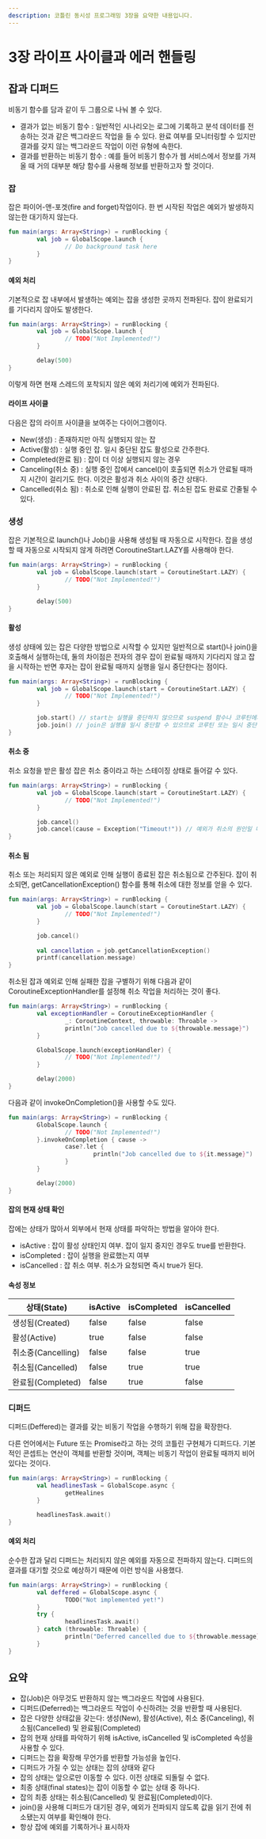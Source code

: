 ```yaml
---
description: 코틀린 동시성 프로그래밍 3장을 요약한 내용입니다.
---
```


# 3장 라이프 사이클과 에러 핸들링



## 잡과 디퍼드

비동기 함수를 담과 같이 두 그룹으로 나눠 볼 수 있다.

* 결과가 없는 비동기 함수 : 일반적인 시나리오는 로그에 기록하고 분석 데이터를 전송하는 것과 같은 백그라운드 작업을 들 수 있다. 완료 여부를 모니터링할 수 있지만 결과를 갖지 않는 백그라운드 작업이 이런 유형에 속한다.
* 결과를 반환하는 비동기 함수 : 예를 들어 비동기 함수가 웹 서비스에서 정보를 가져올 때 거의 대부분 해당 함수를 사용해 정보를 반환하고자 할 것이다.

### 잡

잡은 파이어-앤-포겟(fire and forget)작업이다. 한 번 시작된 작업은 예외가 발생하지 않는한 대기하지 않는다.

```kotlin
fun main(args: Array<String>) = runBlocking {
		val job = GlobalScope.launch {
				// Do background task here
		}
} 
```

#### 예외 처리

기본적으로 잡 내부에서 발생하는 예외는 잡을 생성한 곳까지 전파된다. 잡이 완료되기를 기다리지 않아도 발생한다.

```kotlin
fun main(args: Array<String>) = runBlocking {
		val job = GlobalScope.launch {
				// TODO("Not Implemented!")
		}

		delay(500)
} 
```

이렇게 하면 현재 스레드의 포착되지 않은 예외 처리기에 예외가 전파된다.

#### 라이프 사이클

다음은 잡의 라이프 사이클을 보여주는 다이어그램이다.

* New(생성) : 존재하지만 아직 실행되지 않는 잡
* Active(활성) : 실행 중인 잡. 일시 중단된 잡도 활성으로 간주한다.
* Completed(완료 됨) : 잡이 더 이상 실행되지 않는 경우
* Canceling(취소 중) : 실행 중인 잡에서 cancel()이 호출되면 취소가 안료될 때까지 시간이 걸리기도 한다. 이것은 활성과 취소 사이의 중간 상태다.
* Cancelled(취소 됨) : 취소로 인해 실행이 안료된 잡. 취소된 잡도 완료로 간줄될 수 있다.

### 생성

잡은 기본적으로 launch()나 Job()을 사용해 생성될 때 자동으로 시작한다. 잡을 생성할 때 자동으로 시작되지 않게 하려면 CoroutineStart.LAZY를 사용해야 한다.

```kotlin
fun main(args: Array<String>) = runBlocking {
		val job = GlobalScope.launch(start = CoroutineStart.LAZY) {
				// TODO("Not Implemented!")
		}

		delay(500)
} 
```

#### 활성

생성 상태에 있는 잡은 다양한 방법으로 시작할 수 있지만 일반적으로 start()나 join()을 호출해서 실행하는데, 둘의 차이점은 전자의 경우 잡이 완료될 때까지 기다리지 않고 잡을 시작하는 반면 후자는 잡이 완료될 때까지 실행을 일시 중단한다는 점이다.

```kotlin
fun main(args: Array<String>) = runBlocking {
		val job = GlobalScope.launch(start = CoroutineStart.LAZY) {
				// TODO("Not Implemented!")
		}

		job.start() // start는 실행을 중단하지 않으므로 suspend 함수나 코루틴에서 호출할 필요가 없다. 
		job.join() // join은 실행을 일시 중단할 수 있으므로 코루틴 또는 일시 중단 함수에 호출해야 한다. 
} 
```

#### 취소 중

취소 요청을 받은 활성 잡은 취소 중이라고 하는 스테이징 상태로 들어갈 수 있다.

```kotlin
fun main(args: Array<String>) = runBlocking {
		val job = GlobalScope.launch(start = CoroutineStart.LAZY) {
				// TODO("Not Implemented!")
		}

		job.cancel()
		job.cancel(cause = Exception("Timeout!")) // 예외가 취소의 원인일 때는 원인을 같이 제공해 주면 나중에 찾아볼 수 있다.  
} 
```

#### 취소 됨

취소 또는 처리되지 않은 예외로 인해 실행이 종료된 잡은 취소됨으로 간주된다. 잡이 취소되면, getCancellationException() 함수를 통해 취소에 대한 정보를 얻을 수 있다.

```kotlin
fun main(args: Array<String>) = runBlocking {
		val job = GlobalScope.launch(start = CoroutineStart.LAZY) {
				// TODO("Not Implemented!")
		}

		job.cancel()
		
		val cancellation = job.getCancellationException()
		printf(cancellation.message)
}
```

취소된 잡과 예외로 인해 실패한 잡을 구별하기 위해 다음과 같이 CoroutineExceptionHandler를 설정해 취소 작업을 처리하는 것이 좋다.

```kotlin
fun main(args: Array<String>) = runBlocking {
		val exceptionHandler = CoroutineExceptionHandler {
				_: CoroutineContext, throwable: Throable ->
				println("Job cancelled due to ${throwable.message}")	
		}

		GlobalScope.launch(exceptionHandler) {
				// TODO("Not Implemented!")
		}

		delay(2000)
}
```

다음과 같이 invokeOnCompletion()을 사용할 수도 있다.

```kotlin
fun main(args: Array<String>) = runBlocking {
		GlobalScope.launch {
				// TODO("Not Implemented!")
		}.invokeOnCompletion { cause ->
				case?.let {
						println("Job cancelled due to ${it.message}")
				}
		}

		delay(2000)
}
```

#### 잡의 현재 상태 확인

잡에는 상태가 많아서 외부에서 현재 상태를 파악하는 방법을 알아야 한다.

* isActive : 잡이 활성 상태인지 여부. 잡이 일지 중지인 경우도 true를 반환한다.
* isCompleted : 잡이 실행을 완료했는지 여부
* isCancelled : 잡 취소 여부. 취소가 요청되면 즉시 true가 된다.

#### 속성 정보

| 상태(State)       | isActive | isCompleted | isCancelled |
| --------------- | -------- | ----------- | ----------- |
| 생성됨(Created)    | false    | false       | false       |
| 활성(Active)      | true     | false       | false       |
| 취소중(Cancelling) | false    | false       | true        |
| 취소됨(Cancelled)  | false    | true        | true        |
| 완료됨(Completed)  | false    | true        | false       |

### 디퍼드

디퍼드(Deffered)는 결과를 갖는 비동기 작업을 수행하기 위해 잡을 확장한다.

다른 언어에서는 Future 또는 Promise라고 하는 것의 코틀린 구현체가 디퍼드다. 기본적인 콘셉트는 연산이 객체를 반환할 것이며, 객체는 비동기 작업이 완료될 때까지 비어 있다는 것이다.

```kotlin
fun main(args: Array<String>) = runBlocking {
		val headlinesTask = GlobalScope.async {
				getHealines
		}

		headlinesTask.await()
}
```

#### 예외 처리

순수한 잡과 달리 디퍼드는 처리되지 않은 예외를 자동으로 전파하지 않는다. 디퍼드의 결과를 대기할 것으로 예상하기 때문에 이런 방식을 사용했다.

```kotlin
fun main(args: Array<String>) = runBlocking {
		val deffered = GlobalScope.async {
				TODO("Not implemented yet!")
		}
		try {
				headlinesTask.await()
		} catch (throwable: Throable) {
				println("Deferred cancelled due to ${throwable.message}")
		}
}
```

## 요약

* 잡(Job)은 아무것도 반환하지 않는 백그라운드 작업에 사용된다.
* 디퍼드(Deferred)는 백그라운드 작업이 수신하려는 것을 반환할 때 사용된다.
* 잡은 다양한 상태값을 갖는다: 생성(New), 활성(Active), 취소 중(Canceling), 취소됨(Cancelled) 및 완료됨(Completed)
* 잡의 현재 상태를 파악하기 위해 isActive, isCancelled 및 isCompleted 속성을 사용할 수 있다.
* 디퍼드는 잡을 확장해 무언가를 반환할 가능성을 높인다.
* 디퍼드가 가질 수 있는 상태는 잡의 상태와 같다
* 잡의 상태는 앞으로만 이동할 수 있다. 이전 상태로 되돌릴 수 없다.
* 최종 상태(final states)는 잡이 이동할 수 없는 상태 중 하나다.
* 잡의 최종 상태는 취소됨(Cancelled) 및 완료됨(Completed)이다.
* join()을 사용해 디퍼드가 대기된 경우, 예외가 전파되지 않도록 값을 읽기 전에 취소됐는지 여부를 확인해야 한다.
* 항상 잡에 예외를 기록하거나 표시하자
